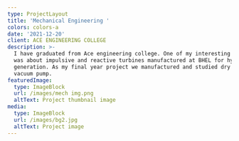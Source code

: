```yaml
---
type: ProjectLayout
title: 'Mechanical Engineering '
colors: colors-a
date: '2021-12-20'
client: ACE ENGINEERING COLLEGE
description: >-
  I have graduated from Ace engineering college. One of my interesting projects
  was about impulsive and reactive turbines manufactured at BHEL for hydro power
  generation. As my final year project we manufactured and studied dry screw
  vacuum pump.     
featuredImage:
  type: ImageBlock
  url: /images/mech img.png
  altText: Project thumbnail image
media:
  type: ImageBlock
  url: /images/bg2.jpg
  altText: Project image
---
```

